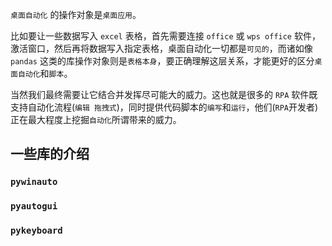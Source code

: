 `桌面自动化` 的操作对象是`桌面应用`。

比如要让一些数据写入 `excel` 表格，首先需要连接 `office` 或 `wps office` 软件，激活窗口，然后再将数据写入指定表格，桌面自动化一切都是`可见的`，而诸如像 `pandas` 这类的库操作对象则是`表格本身`，要正确理解这层关系，才能更好的区分`桌面自动化`和`脚本`。

当然我们最终需要让它结合并发挥尽可能大的威力。这也就是很多的 `RPA` 软件既支持自动化流程(`编辑
拖拽式`)，同时提供代码脚本的`编写`和`运行`，他们(`RPA`开发者) 正在最大程度上挖掘`自动化`所谓带来的威力。

## 一些库的介绍

### `pywinauto`
### `pyautogui`
### `pykeyboard`

